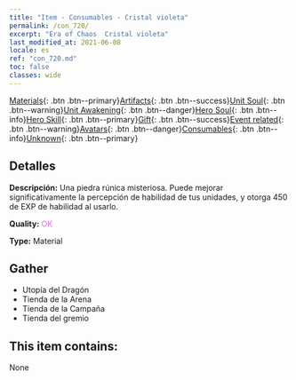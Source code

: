 ```yaml
---
title: "Item - Consumables - Cristal violeta"
permalink: /con_720/
excerpt: "Era of Chaos  Cristal violeta"
last_modified_at: 2021-06-08
locale: es
ref: "con_720.md"
toc: false
classes: wide
---
```

 [Materials](/ItemsES/){: .btn .btn--primary}[Artifacts](/ItemsES/Artifacts/){: .btn .btn--success}[Unit Soul](/ItemsES/UnitSoul/){: .btn .btn--warning}[Unit Awakening](/ItemsES/UnitAwakening/){: .btn .btn--danger}[Hero Soul](/ItemsES/HeroSoul/){: .btn .btn--info}[Hero Skill](/ItemsES/HeroSkill/){: .btn .btn--primary}[Gift](/ItemsES/Gift/){: .btn .btn--success}[Event related](/ItemsES/Events/){: .btn .btn--warning}[Avatars](/ItemsES/Avatars/){: .btn .btn--danger}[Consumables](/ItemsES/Consumables/){: .btn .btn--info}[Unknown](/ItemsES/Unknown/){: .btn .btn--primary}

## Detalles
 **Descripción:** Una piedra rúnica misteriosa. Puede mejorar significativamente la percepción de habilidad de tus unidades, y otorga 450 de EXP de habilidad al usarlo.

 **Quality:** <span style="color: #DA70D6">OK</span>

 **Type:** Material

## Gather

*    Utopía del Dragón 
*    Tienda de la Arena 
*    Tienda de la Campaña 
*    Tienda del gremio 

## This item contains:

  None

